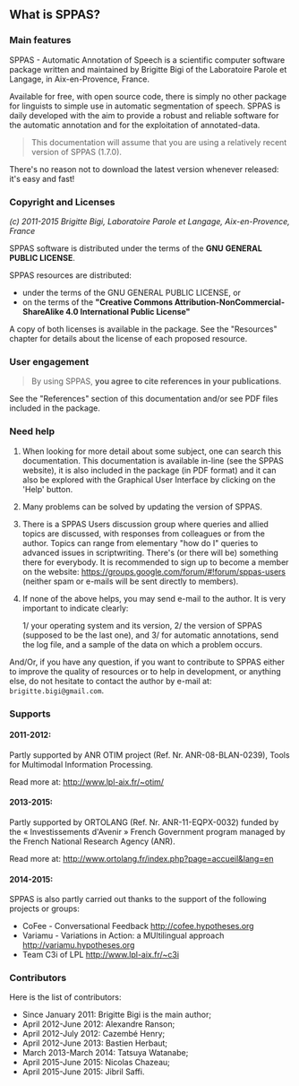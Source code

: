 ## What is SPPAS?


### Main features

SPPAS - Automatic Annotation of Speech is a scientific computer software
package written and maintained by Brigitte Bigi of
the Laboratoire Parole et Langage, in Aix-en-Provence, France.

Available for free, with open source code, there is simply no other package
for linguists to simple use in automatic segmentation of speech.
SPPAS is daily developed with the aim to provide a robust and reliable
software for the automatic annotation and for the exploitation of
annotated-data.

>This documentation will assume that you are using a relatively recent
>version of SPPAS (1.7.0).

There's no reason not to download the latest version whenever released:
it's easy and fast!


### Copyright and Licenses

*(c) 2011-2015 Brigitte Bigi, Laboratoire Parole et Langage, Aix-en-Provence, France*

SPPAS software is distributed under the terms of the **GNU GENERAL PUBLIC
LICENSE**.

SPPAS resources are distributed:

- under the terms of the GNU GENERAL PUBLIC LICENSE, or
- on the terms of the **"Creative Commons Attribution-NonCommercial-ShareAlike 4.0 International Public License"**

A copy of both licenses is available in the package.
See the "Resources" chapter for details about the license of each proposed
resource.


### User engagement

>By using SPPAS, **you agree to cite references in your publications**.

See the "References" section of this documentation and/or see PDF 
files included in the package.


### Need help

1. When looking for more detail about some subject, one can search this 
documentation. This documentation is available in-line (see the SPPAS website),
it is also included in the package (in PDF format) and it can also be explored
with the Graphical User Interface by clicking on the 'Help' button.

2. Many problems can be solved by updating the version of SPPAS.

3. There is a SPPAS Users discussion group where queries and allied topics
are discussed, with responses from colleagues or from the author.
Topics can range from elementary "how do I" queries to advanced
issues in scriptwriting. 
There's (or there will be) something there for everybody.
It is recommended to sign up to become a member on the website: 
<https://groups.google.com/forum/#!forum/sppas-users>
(neither spam or e-mails will be sent directly to members).

4. If none of the above helps, you may send e-mail to the author. 
It is very important to indicate clearly: 

    1/ your operating system and its version, 
    2/ the version of SPPAS (supposed to be the last one), and 
    3/ for automatic annotations, send the log file, and a sample of the data 
    on which a problem occurs.
 
And/Or, if you have any question, if you want to contribute to SPPAS either
to improve the quality of resources or to help in development, or anything else,
do not hesitate to contact the author by e-mail at: 
`brigitte.bigi@gmail.com`.


### Supports


#### 2011-2012:

Partly supported by ANR OTIM project (Ref. Nr. ANR-08-BLAN-0239), 
Tools for Multimodal Information Processing.

Read more at: <http://www.lpl-aix.fr/~otim/>


#### 2013-2015:

Partly supported by ORTOLANG (Ref. Nr. ANR-11-EQPX-0032) funded by the 
« Investissements d'Avenir » French Government program managed by the 
French National Research Agency (ANR).

Read more at: <http://www.ortolang.fr/index.php?page=accueil&lang=en>


#### 2014-2015:

SPPAS is also partly carried out thanks to the support of the
following projects or groups:

- CoFee - Conversational Feedback <http://cofee.hypotheses.org>
- Variamu - Variations in Action: a MUltilingual approach <http://variamu.hypotheses.org>
- Team C3i of LPL <http://www.lpl-aix.fr/~c3i>


### Contributors

Here is the list of contributors:

* Since January 2011: Brigitte Bigi is the main author;
* April 2012-June 2012: Alexandre Ranson;
* April 2012-July 2012: Cazembé Henry;
* April 2012-June 2013: Bastien Herbaut;
* March 2013-March 2014: Tatsuya Watanabe;
* April 2015-June 2015: Nicolas Chazeau;
* April 2015-June 2015: Jibril Saffi.
